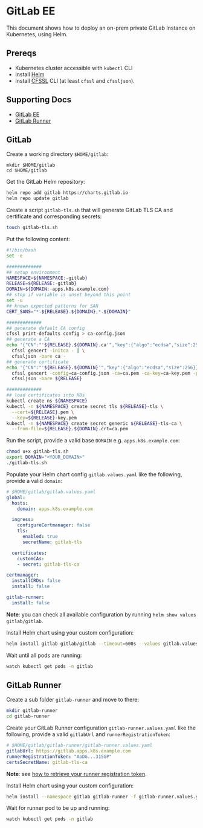 # GitLab EE

This document shows how to deploy an on-prem private GitLab Instance on Kubernetes, using Helm.

## Prereqs

- Kubernetes cluster accessible with `kubectl` CLI
- Install [Helm](https://helm.sh/docs/intro/install/)
- Install [CFSSL](https://github.com/cloudflare/cfssl/releases/latest) CLI (at least `cfssl` and `cfssljson`).

## Supporting Docs

- [GitLab EE](https://docs.gitlab.com/ee/install/)
- [GitLab Runner](https://docs.gitlab.com/runner/install/kubernetes.html)

## GitLab

Create a working directory `$HOME/gitlab`:

```
mkdir $HOME/gitlab
cd $HOME/gitlab
```

Get the GitLab Helm repository:

```sh
helm repo add gitlab https://charts.gitlab.io
helm repo update gitlab
```

Create a script `gitlab-tls.sh` that will generate GitLab TLS CA and certificate and corresponding secrets:

```sh
touch gitlab-tls.sh
```

Put the following content:

```sh
#!/bin/bash
set -e

#############
## setup environment
NAMESPACE=${NAMESPACE:-gitlab}
RELEASE=${RELEASE:-gitlab}
DOMAIN=${DOMAIN:-apps.k8s.example.com}
## stop if variable is unset beyond this point
set -u
## known expected patterns for SAN
CERT_SANS="*.${RELEASE}.${DOMAIN},*.${DOMAIN}"

#############
## generate default CA config
cfssl print-defaults config > ca-config.json
## generate a CA
echo '{"CN":"'${RELEASE}.${DOMAIN}.ca'","key":{"algo":"ecdsa","size":256}}' | \
  cfssl gencert -initca - | \
  cfssljson -bare ca -
## generate certificate
echo '{"CN":"'${RELEASE}.${DOMAIN}'","key":{"algo":"ecdsa","size":256}}' | \
  cfssl gencert -config=ca-config.json -ca=ca.pem -ca-key=ca-key.pem -profile www -hostname="${CERT_SANS}" - |\
  cfssljson -bare ${RELEASE}

#############
## load certificates into K8s
kubectl create ns ${NAMESPACE}
kubectl -n ${NAMESPACE} create secret tls ${RELEASE}-tls \
  --cert=${RELEASE}.pem \
  --key=${RELEASE}-key.pem
kubectl -n ${NAMESPACE} create secret generic ${RELEASE}-tls-ca \
  --from-file=${RELEASE}.${DOMAIN}.crt=ca.pem

```

Run the script, provide a valid base `DOMAIN` e.g. `apps.k8s.example.com`:

```sh
chmod u+x gitlab-tls.sh
export DOMAIN="<YOUR_DOMAIN>"
./gitlab-tls.sh
```

Populate your Helm chart config `gitlab.values.yaml` like the following, provide a valid `domain`:

```yaml
# $HOME/gitlab/gitlab.values.yaml
global:
  hosts:
    domain: apps.k8s.example.com

  ingress:
    configureCertmanager: false
    tls:
      enabled: true
      secretName: gitlab-tls

  certificates:
    customCAs:
    - secret: gitlab-tls-ca

certmanager:
  installCRDs: false
  install: false

gitlab-runner:
  install: false

```

**Note**: you can check all available configuration by running `helm show values gitlab/gitlab`.

Install Helm chart using your custom configuration:

```sh
helm install gitlab gitlab/gitlab --timeout=600s --values gitlab.values.yaml -n gitlab
```

Wait until all pods are running:

```sh
watch kubectl get pods -n gitlab
```

## GitLab Runner

Create a sub folder `gitlab-runner` and move to there:

```sh
mkdir gitlab-runner
cd gitlab-runner
```

Create your GitLab Runner configuration `gitlab-runner.values.yaml` like the following, provide a valid `gitlabUrl` and `runnerRegistrationToken`:

```yaml
# $HOME/gitlab/gitlab-runner/gitlab-runner.values.yaml
gitlabUrl: https://gitlab.apps.k8s.example.com
runnerRegistrationToken: "AoDG...31SGP"
certsSecretName: gitlab-tls-ca

```

**Note**: see [how to retrieve your runner registration token](https://docs.gitlab.com/runner/install/kubernetes.html#required-configuration).

Install Helm chart using your custom configuration:

```sh
helm install --namespace gitlab gitlab-runner -f gitlab-runner.values.yaml gitlab/gitlab-runner
```

Wait for runner pod to be up and running:

```sh
watch kubectl get pods -n gitlab
```
